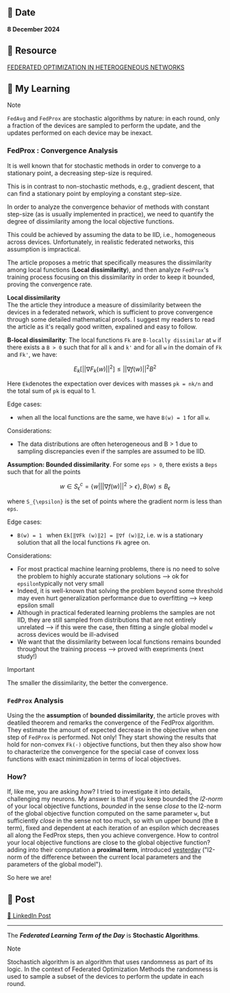 ## 📅 Date
**8 December 2024**

## 📰 Resource
[FEDERATED OPTIMIZATION IN HETEROGENEOUS NETWORKS](https://arxiv.org/pdf/1812.06127)

## 🔖 My Learning

>[!NOTE]
>`FedAvg` and `FedProx` are stochastic algorithms by nature: in each round, only a fraction of the devices are sampled to perform the update, and the updates performed on each device may be inexact.

### FedProx : Convergence Analysis

It is well known that for stochastic methods in order to converge to a stationary point, a decreasing step-size is required. 

This is in contrast to non-stochastic methods, e.g., gradient descent, that can find a stationary point by employing a constant step-size. 

In order to analyze the convergence behavior of methods with constant step-size (as is usually implemented in practice), we need to quantify the degree of dissimilarity among the local objective functions. 

This could be achieved by assuming the data to be IID, i.e., homogeneous across devices. Unfortunately, in realistic federated networks, this assumption is impractical.   

The article proposes a metric that specifically measures the dissimilarity among local functions (**Local dissimilarity**), and then analyze `FedProx`'s training process focusing on this dissimilarity in order to keep it bounded, proving the convergence rate.

**Local dissimilarity**  
The the article they introduce a measure of dissimilarity between the devices in a federated network, which is sufficient to prove convergence through some detailed mathematical proofs. I suggest my readers to read the article as it's reqally good written, expalined and easy to follow.

**B-local dissimilarity**: The local functions `Fk` are `B-locally dissimilar` at `w` if there exists a `B > 0` such that for all `k` and `k'` and for all `w` in the domain of `Fk` and `Fk'`, we have:
```math
E_{k}[ || \nabla F_{k}(w) ||^{2} ] \leq || \nabla f (w) ||^{2}  B^{2}
```
Here `Ek`denotes the expectation over devices with masses `pk = nk/n` and the total sum of `pk` is equal to 1.

Edge cases:
- when all the local functions are the same, we have `B(w) = 1` for all `w`. 
  
Considerations:
- The data distributions are often heterogeneous and B > 1 due to sampling discrepancies even if the samples are assumed to be IID. 

**Assumption: Bounded dissimilarity**. For some `eps > 0`, there exists a `Beps` such that for all the points 
```math
w \in S_{\epsilon}^{c} = \{ w | || \nabla f (w) ||^{2} > \epsilon \} , B(w) \leq B_{\epsilon}
```
where `S_{\epsilon}` is the set of points where the gradient norm is less than `eps`.

Edge cases:
- `B(w) = 1 ` when `Ek[‖∇Fk (w)‖2] = ‖∇f (w)‖2`, i.e. w is a stationary solution that all the local functions `Fk` agree on.

Considerations:
- For most practical machine learning problems, there is no need to solve the problem to highly accurate stationary solutions --> ok for `epsilon`typically not very small 
- Indeed, it is well-known that solving the problem beyond some threshold may even hurt generalization performance due to overfitting --> keep epsilon small
- Although in practical federated learning problems the samples are not IID, they are still sampled from distributions that are not entirely unrelated --> if this were the case, then fitting a single global model `w` across devices would be ill-advised
- We want that the dissimilarity between local functions remains bounded throughout the training process --> proved with exepriments (next study!)

> [!IMPORTANT]
> The smaller the dissimilarity, the better the convergence.

### `FedProx` Analysis
Using the the **assumption** of **bounded dissimilarity**, the article proves with deatiled theorem and remarks the convergence of the FedProx algorithm.
They estimate the amount of expected decrease in the objective when one step of `FedProx` is performed.
Not only! They start showing the results that hold for non-convex `Fk(·)` objective functions, but then they also show how to characterize the convergence for the special case of convex loss functions with exact minimization in terms of local objectives.


### How?
If, like me, you are asking *how*? I tried to investigate it into details, challenging my neurons. My answer is that if you keep bounded the *l2-norm* of your local objective functions, *bounded* in the sense *close* to the l2-norm of the global objective function computed on the same parameter `w`, but sufficiently *close* in the sense not too much, so with un upper bound (the `B` term), fixed and dependent at each iteration of an espilon which decreases all along the FedProx steps, then you achieve convergence. How to control your local objective functions are close to the global objective function? adding into their computation a **proximal term**, introduced [yesterday](../day18/day18.md) ("l2-norm of the difference between the current local parameters and the parameters of the global model").

So here we are!

## 📮 Post 

[📘 LinkedIn Post](https://www.linkedin.com/posts/giuliagualtieri_30daysofflcode-activity-7271432843124244480-6PPf?utm_source=share&utm_medium=member_desktop)

------
The _**Federated Learning Term of the Day**_ is **Stochastic Algorithms**.
> [!NOTE]
> Stochastich algorithm is an algorithm that uses randomness as part of its logic. In the context of Federated Optimization Methods
> the randomness is used to sample a subset of the devices to perform the update in each round.

